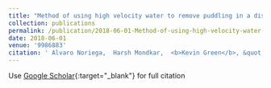 ```yaml
---
title: "Method of using high velocity water to remove puddling in a dishwasher"
collection: publications
permalink: /publication/2018-06-01-Method-of-using-high-velocity-water-to-remove-puddling-in-a-dishwasher
date: 2018-06-01
venue: '9986883'
citation: ' Alvaro Noriega,  Harsh Mondkar,  <b>Kevin Green</b>, &quot;Method of using high velocity water to remove puddling in a dishwasher.&quot; 9986883, 2018.'
---
```

Use [Google Scholar](https://scholar.google.com/scholar?q=Method+of+using+high+velocity+water+to+remove+puddling+in+a+dishwasher){:target="_blank"} for full citation